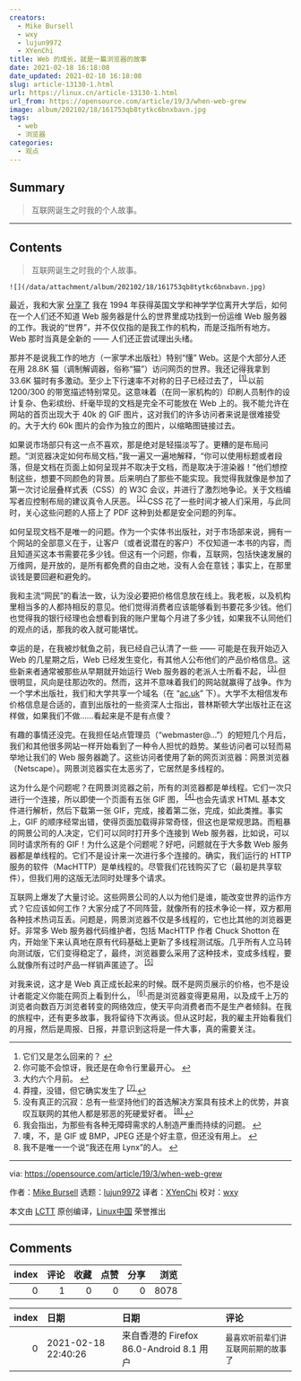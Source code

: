 ```yaml
---
creators:
  - Mike Bursell
  - wxy
  - lujun9972
  - XYenChi
title: Web 的成长，就是一篇浏览器的故事
date: 2021-02-18 16:18:08
date_updated: 2021-02-18 16:18:08
slug: article-13130-1.html
url: https://linux.cn/article-13130-1.html
url_from: https://opensource.com/article/19/3/when-web-grew
image: album/202102/18/161753qb8tytkc6bnxbavn.jpg
tags:
  - web
  - 浏览器
categories:
  - 观点
---
```


## Summary

> 互联网诞生之时我的个人故事。

***

<!-- more -->

## Contents

> 
> 互联网诞生之时我的个人故事。
> 
> 
> 

`![](/data/attachment/album/202102/18/161753qb8tytkc6bnxbavn.jpg)`

最近，我和大家 [分享了](https://opensource.com/article/18/11/how-web-was-won) 我在 1994 年获得英国文学和神学学位离开大学后，如何在一个人们还不知道 Web 服务器是什么的世界里成功找到一份运维 Web 服务器的工作。我说的“世界”，并不仅仅指的是我工作的机构，而是泛指所有地方。Web 那时当真是全新的 —— 人们还正尝试理出头绪。

那并不是说我工作的地方（一家学术出版社）特别“懂” Web。这是个大部分人还在用 28.8K 猫（调制解调器，俗称“猫”）访问网页的世界。我还记得我拿到 33.6K 猫时有多激动。至少上下行速率不对称的日子已经过去了，<sup class="footnote-ref"> <a href="#fn1" id="fnref1">  [1] </a></sup> 以前 1200/300 的带宽描述特别常见。这意味着（在同一家机构的）印刷人员制作的设计复杂、色彩缤纷、纤毫毕现的文档是完全不可能放在 Web 上的。我不能允许在网站的首页出现大于 40k 的 GIF 图片，这对我们的许多访问者来说是很难接受的。大于大约 60k 图片的会作为独立的图片，以缩略图链接过去。

如果说市场部只有这一点不喜欢，那是绝对是轻描淡写了。更糟的是布局问题。“浏览器决定如何布局文档，”我一遍又一遍地解释，“你可以使用标题或者段落，但是文档在页面上如何呈现并不取决于文档，而是取决于渲染器！”他们想控制这些，想要不同颜色的背景。后来明白了那些不能实现。我觉得我就像是参加了第一次讨论层叠样式表（CSS）的 W3C 会议，并进行了激烈地争论。关于文档编写者应控制布局的建议真令人厌恶。<sup class="footnote-ref"> <a href="#fn2" id="fnref2">  [2] </a></sup> CSS 花了一些时间才被人们采用，与此同时，关心这些问题的人搭上了 PDF 这种到处都是安全问题的列车。

如何呈现文档不是唯一的问题。作为一个实体书出版社，对于市场部来说，拥有一个网站的全部意义在于，让客户（或者说潜在的客户）不仅知道一本书的内容，而且知道买这本书需要花多少钱。但这有一个问题，你看，互联网，包括快速发展的万维网，是开放的，是所有都免费的自由之地，没有人会在意钱；事实上，在那里谈钱是要回避和避免的。

我和主流“网民”的看法一致，认为没必要把价格信息放在线上。我老板，以及机构里相当多的人都持相反的意见。他们觉得消费者应该能够看到书要花多少钱。他们也觉得我的银行经理也会想看到我的账户里每个月进了多少钱，如果我不认同他们的观点的话，那我的收入就可能堪忧。

幸运的是，在我被炒鱿鱼之前，我已经自己认清了一些 —— 可能是在我开始迈入 Web 的几星期之后，Web 已经发生变化，有其他人公布他们的产品价格信息。这些新来者通常被那些从早期就开始运行 Web 服务器的老派人士所看不起，<sup class="footnote-ref"> <a href="#fn3" id="fnref3">  [3] </a></sup> 但很明显，风向是往那边吹的。然而，这并不意味着我们的网站就赢得了战争。作为一个学术出版社，我们和大学共享一个域名（在 “[ac.uk](http://ac.uk)” 下）。大学不太相信发布价格信息是合适的，直到出版社的一些资深人士指出，普林斯顿大学出版社正在这样做，如果我们不做……看起来是不是有点傻？

有趣的事情还没完。在我担任站点管理员（“webmaster@…”）的短短几个月后，我们和其他很多网站一样开始看到了一种令人担忧的趋势。某些访问者可以轻而易举地让我们的 Web 服务器跪了。这些访问者使用了新的网页浏览器：网景浏览器（Netscape）。网景浏览器实在太恶劣了，它居然是多线程的。

这为什么是个问题呢？在网景浏览器之前，所有的浏览器都是单线程。它们一次只进行一个连接，所以即使一个页面有五张 GIF 图，<sup class="footnote-ref"> <a href="#fn4" id="fnref4">  [4] </a></sup> 也会先请求 HTML 基本文件进行解析，然后下载第一张 GIF，完成，接着第二张，完成，如此类推。事实上，GIF 的顺序经常出错，使得页面加载得非常奇怪，但这也是常规思路。而粗暴的网景公司的人决定，它们可以同时打开多个连接到 Web 服务器，比如说，可以同时请求所有的 GIF！为什么这是个问题呢？好吧，问题就在于大多数 Web 服务器都是单线程的。它们不是设计来一次进行多个连接的。确实，我们运行的 HTTP 服务的软件（MacHTTP）是单线程的。尽管我们花钱购买了它（最初是共享软件），但我们用的这版无法同时处理多个请求。

互联网上爆发了大量讨论。这些网景公司的人以为他们是谁，能改变世界的运作方式？它应该如何工作？大家分成了不同阵营，就像所有的技术争论一样，双方都用各种技术热词互丢。问题是，网景浏览器不仅是多线程的，它也比其他的浏览器更好。非常多 Web 服务器代码维护者，包括 MacHTTP 作者 Chuck Shotton 在内，开始坐下来认真地在原有代码基础上更新了多线程测试版。几乎所有人立马转向测试版，它们变得稳定了，最终，浏览器要么采用了这种技术，变成多线程，要么就像所有过时产品一样销声匿迹了。<sup class="footnote-ref"> <a href="#fn5" id="fnref5">  [5] </a></sup>

对我来说，这才是 Web 真正成长起来的时候。既不是网页展示的价格，也不是设计者能定义你能在网页上看到什么，<sup class="footnote-ref"> <a href="#fn6" id="fnref6">  [6] </a></sup> 而是浏览器变得更易用，以及成千上万的浏览者向数百万浏览者转变的网络效应，使天平向消费者而不是生产者倾斜。在我的旅程中，还有更多故事，我将留待下次再谈。但从这时起，我的雇主开始看我们的月报，然后是周报、日报，并意识到这将是一件大事，真的需要关注。

---

1. 它们又是怎么回来的？ [↩︎](#fnref1)
2. 你可能不会惊讶，我还是在命令行里最开心。 [↩︎](#fnref2)
3. 大约六个月前。 [↩︎](#fnref3)
4. 莽撞，没错，但它确实发生了 <sup class="footnote-ref"> <a href="#fn7" id="fnref7">  [7] </a></sup> [↩︎](#fnref4)
5. 没有真正的沉寂：总有一些坚持他们的首选解决方案具有技术上的优势，并哀叹互联网的其他人都是邪恶的死硬爱好者。 <sup class="footnote-ref"> <a href="#fn8" id="fnref8">  [8] </a></sup> [↩︎](#fnref5)
6. 我会指出，为那些有各种无障碍需求的人制造严重而持续的问题。 [↩︎](#fnref6)
7. 噢，不，是 GIF 或 BMP，JPEG 还是个好主意，但还没有用上。 [↩︎](#fnref7)
8. 我不是唯一一个说“我还在用 Lynx”的人。 [↩︎](#fnref8)

---

via: <https://opensource.com/article/19/3/when-web-grew>

作者：[Mike Bursell](https://opensource.com/users/mikecamel) 选题：[lujun9972](https://github.com/lujun9972) 译者：[XYenChi](https://github.com/XYenChi) 校对：[wxy](https://github.com/wxy)

本文由 [LCTT](https://github.com/LCTT/TranslateProject) 原创编译，[Linux中国](https://linux.cn/) 荣誉推出

***

## Comments


|   index |   评论 |   收藏 |   点赞 |   分享 |   浏览 |
|--------:|-------:|-------:|-------:|-------:|-------:|
|       0 |      1 |      0 |      0 |      0 |   8078 |

|   index | 日期                | 日期                                     | 评论                                 |
|--------:|:--------------------|:-----------------------------------------|:-------------------------------------|
|       0 | 2021-02-18 22:40:26 | 来自香港的 Firefox 86.0-Android 8.1 用户 | `最喜欢听前辈们讲互联网前期的故事了` |
